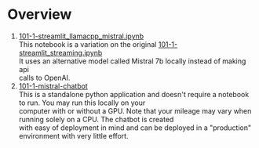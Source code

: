 # Overview

1. [101-1-streamlit_llamacpp_mistral.ipynb](101-1-streamlit_llamacpp_mistral.ipynb)  
This notebook is a variation on the original [101-1-streamlit_streaming.ipynb](../101-1-streamlit_streaming.ipynb)  
It uses an alternative model called Mistral 7b locally instead of making api  
calls to OpenAI.
2. [101-1-mistral-chatbot](101-1-mistral-chatbot)  
This is a standalone python application and doesn't require a notebook to run. You may run this locally on your  
computer with or without a GPU. Note that your mileage may vary when running solely on a CPU. The chatbot is created  
with easy of deployment in mind and can be deployed in a "production" environment with very little effort.

